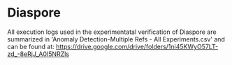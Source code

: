 # Diaspore

All execution logs used in the experimentatal verification of Diaspore are summarized in 'Anomaly Detection-Multiple Refs - All Experiments.csv' and can be found at: https://drive.google.com/drive/folders/1ni45KWyO57LT-zd_-8eRjJ_A0I5NRZls
